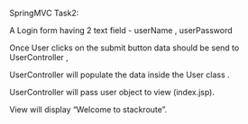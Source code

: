 SpringMVC Task2:

 A Login form having 2 text field - userName , userPassword

Once User clicks on the submit button data should be send to UserController ,
 
UserController will populate the data inside the User class .

UserController will pass user object to view (index.jsp).

View will display “Welcome <user> to stackroute”.
